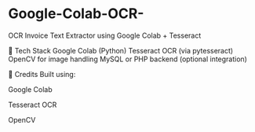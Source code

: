 # Google-Colab-OCR-
 OCR Invoice Text Extractor using Google Colab + Tesseract
 
🔧 Tech Stack
Google Colab (Python)
Tesseract OCR (via pytesseract)
OpenCV for image handling
MySQL or PHP backend (optional integration)

🔗 Credits
Built using:

Google Colab

Tesseract OCR

OpenCV

